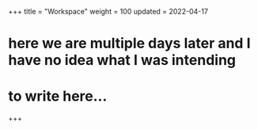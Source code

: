 +++
title = "Workspace"
weight = 100
updated = 2022-04-17
# here we are multiple days later and I have no idea what I was intending
# to write here...
+++